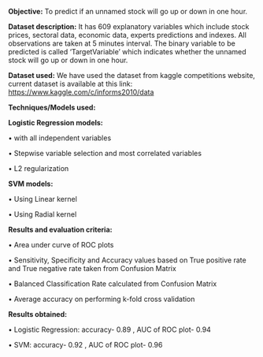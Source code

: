 **Objective:** To predict if an unnamed stock will go up or down in one hour. 

**Dataset description:** It has 609 explanatory variables which include stock prices, sectoral data, economic data, experts predictions and indexes. All observations are taken at 5 minutes interval. The binary variable to be predicted is called ‘TargetVariable’ which indicates whether the unnamed stock will go up or down in one hour. 

**Dataset used:** We have used the dataset from kaggle competitions website, current dataset is available at this link: https://www.kaggle.com/c/informs2010/data 

**Techniques/Models used:**

**Logistic Regression models:**

•	with all independent variables 

•	Stepwise variable selection and most correlated variables 

•	L2 regularization 

**SVM models:**

•	Using Linear kernel 

•	Using Radial kernel 

**Results and evaluation criteria:**

•	Area under curve of ROC plots 

•	Sensitivity, Specificity and Accuracy values based on True positive rate and True negative rate taken from Confusion Matrix 

•	Balanced Classification Rate calculated from Confusion Matrix 

•	Average accuracy on performing k-fold cross validation 

**Results obtained:**

•	Logistic Regression: accuracy- 0.89 , AUC of ROC plot- 0.94 

•	SVM: accuracy- 0.92 , AUC of ROC plot- 0.96 


